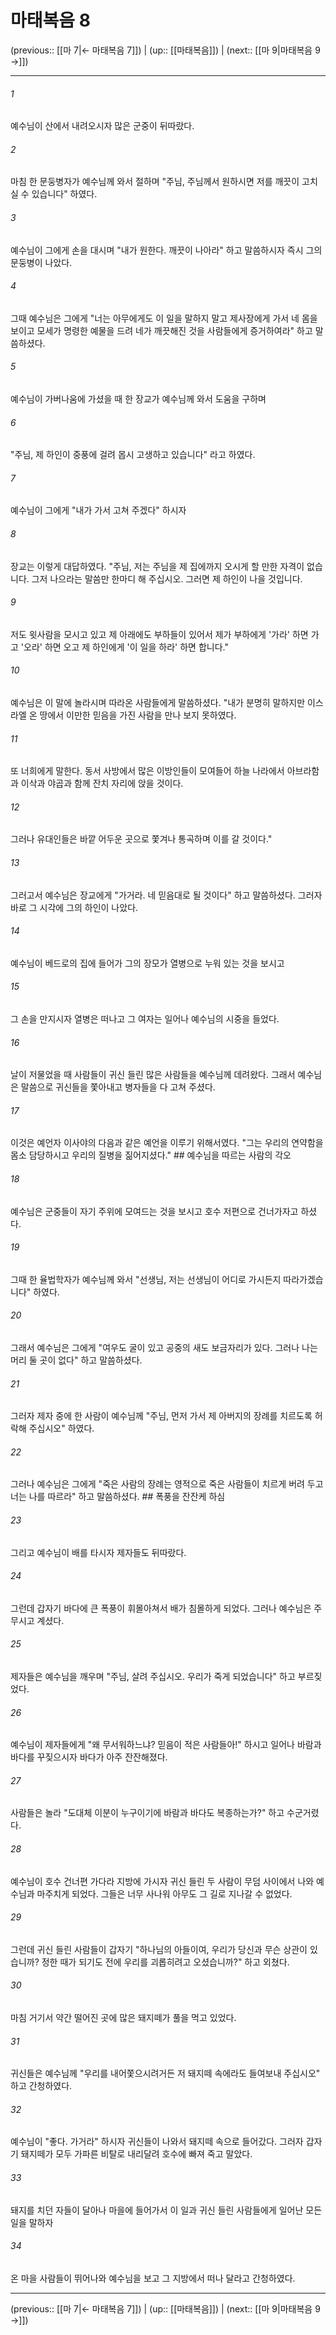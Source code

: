 # 마태복음 8

(previous:: [[마 7|← 마태복음 7]]) | (up:: [[마태복음]]) | (next:: [[마 9|마태복음 9 →]])

***




###### 1 

예수님이 산에서 내려오시자 많은 군중이 뒤따랐다. 



###### 2 

마침 한 문둥병자가 예수님께 와서 절하며 "주님, 주님께서 원하시면 저를 깨끗이 고치실 수 있습니다" 하였다. 



###### 3 

예수님이 그에게 손을 대시며 "내가 원한다. 깨끗이 나아라" 하고 말씀하시자 즉시 그의 문둥병이 나았다. 



###### 4 

그때 예수님은 그에게 "너는 아무에게도 이 일을 말하지 말고 제사장에게 가서 네 몸을 보이고 모세가 명령한 예물을 드려 네가 깨끗해진 것을 사람들에게 증거하여라" 하고 말씀하셨다. 



###### 5 

예수님이 가버나움에 가셨을 때 한 장교가 예수님께 와서 도움을 구하며 



###### 6 

"주님, 제 하인이 중풍에 걸려 몹시 고생하고 있습니다" 라고 하였다. 



###### 7 

예수님이 그에게 "내가 가서 고쳐 주겠다" 하시자 



###### 8 

장교는 이렇게 대답하였다. "주님, 저는 주님을 제 집에까지 오시게 할 만한 자격이 없습니다. 그저 나으라는 말씀만 한마디 해 주십시오. 그러면 제 하인이 나을 것입니다. 



###### 9 

저도 윗사람을 모시고 있고 제 아래에도 부하들이 있어서 제가 부하에게 '가라' 하면 가고 '오라' 하면 오고 제 하인에게 '이 일을 하라' 하면 합니다." 



###### 10 

예수님은 이 말에 놀라시며 따라온 사람들에게 말씀하셨다. "내가 분명히 말하지만 이스라엘 온 땅에서 이만한 믿음을 가진 사람을 만나 보지 못하였다. 



###### 11 

또 너희에게 말한다. 동서 사방에서 많은 이방인들이 모여들어 하늘 나라에서 아브라함과 이삭과 야곱과 함께 잔치 자리에 앉을 것이다. 



###### 12 

그러나 유대인들은 바깥 어두운 곳으로 쫓겨나 통곡하며 이를 갈 것이다." 



###### 13 

그러고서 예수님은 장교에게 "가거라. 네 믿음대로 될 것이다" 하고 말씀하셨다. 그러자 바로 그 시각에 그의 하인이 나았다. 



###### 14 

예수님이 베드로의 집에 들어가 그의 장모가 열병으로 누워 있는 것을 보시고 



###### 15 

그 손을 만지시자 열병은 떠나고 그 여자는 일어나 예수님의 시중을 들었다. 



###### 16 

날이 저물었을 때 사람들이 귀신 들린 많은 사람들을 예수님께 데려왔다. 그래서 예수님은 말씀으로 귀신들을 쫓아내고 병자들을 다 고쳐 주셨다. 



###### 17 

이것은 예언자 이사야의 다음과 같은 예언을 이루기 위해서였다. "그는 우리의 연약함을 몸소 담당하시고 우리의 질병을 짊어지셨다." ## 예수님을 따르는 사람의 각오 



###### 18 

예수님은 군중들이 자기 주위에 모여드는 것을 보시고 호수 저편으로 건너가자고 하셨다. 



###### 19 

그때 한 율법학자가 예수님께 와서 "선생님, 저는 선생님이 어디로 가시든지 따라가겠습니다" 하였다. 



###### 20 

그래서 예수님은 그에게 "여우도 굴이 있고 공중의 새도 보금자리가 있다. 그러나 나는 머리 둘 곳이 없다" 하고 말씀하셨다. 



###### 21 

그러자 제자 중에 한 사람이 예수님께 "주님, 먼저 가서 제 아버지의 장례를 치르도록 허락해 주십시오" 하였다. 



###### 22 

그러나 예수님은 그에게 "죽은 사람의 장례는 영적으로 죽은 사람들이 치르게 버려 두고 너는 나를 따르라" 하고 말씀하셨다. ## 폭풍을 잔잔케 하심 



###### 23 

그리고 예수님이 배를 타시자 제자들도 뒤따랐다. 



###### 24 

그런데 갑자기 바다에 큰 폭풍이 휘몰아쳐서 배가 침몰하게 되었다. 그러나 예수님은 주무시고 계셨다. 



###### 25 

제자들은 예수님을 깨우며 "주님, 살려 주십시오. 우리가 죽게 되었습니다" 하고 부르짖었다. 



###### 26 

예수님이 제자들에게 "왜 무서워하느냐? 믿음이 적은 사람들아!" 하시고 일어나 바람과 바다를 꾸짖으시자 바다가 아주 잔잔해졌다. 



###### 27 

사람들은 놀라 "도대체 이분이 누구이기에 바람과 바다도 복종하는가?" 하고 수군거렸다. 



###### 28 

예수님이 호수 건너편 가다라 지방에 가시자 귀신 들린 두 사람이 무덤 사이에서 나와 예수님과 마주치게 되었다. 그들은 너무 사나워 아무도 그 길로 지나갈 수 없었다. 



###### 29 

그런데 귀신 들린 사람들이 갑자기 "하나님의 아들이여, 우리가 당신과 무슨 상관이 있습니까? 정한 때가 되기도 전에 우리를 괴롭히려고 오셨습니까?" 하고 외쳤다. 



###### 30 

마침 거기서 약간 떨어진 곳에 많은 돼지떼가 풀을 먹고 있었다. 



###### 31 

귀신들은 예수님께 "우리를 내어쫓으시려거든 저 돼지떼 속에라도 들여보내 주십시오" 하고 간청하였다. 



###### 32 

예수님이 "좋다. 가거라" 하시자 귀신들이 나와서 돼지떼 속으로 들어갔다. 그러자 갑자기 돼지떼가 모두 가파른 비탈로 내리달려 호수에 빠져 죽고 말았다. 



###### 33 

돼지를 치던 자들이 달아나 마을에 들어가서 이 일과 귀신 들린 사람들에게 일어난 모든 일을 말하자 



###### 34 

온 마을 사람들이 뛰어나와 예수님을 보고 그 지방에서 떠나 달라고 간청하였다.

***

(previous:: [[마 7|← 마태복음 7]]) | (up:: [[마태복음]]) | (next:: [[마 9|마태복음 9 →]])
